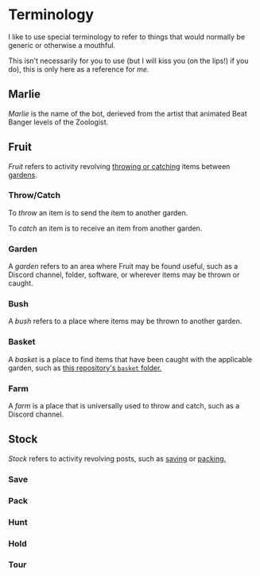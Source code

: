 # Terminology

I like to use special terminology to refer to things that would normally be
generic or otherwise a mouthful.

This isn't necessarily for you to use (but I will kiss you (on the lips!) if you
do), this is only here as a reference for *me.*

## Marlie

*Marlie* is the name of the bot, derieved from the artist that animated Beat
Banger levels of the Zoologist.

## Fruit

*Fruit* refers to activity revolving [throwing or catching](#throwcatch) items
between [gardens](#garden).

### Throw/Catch

To *throw* an item is to send the item to another garden.

To *catch* an item is to receive an item from another garden.

### Garden

A *garden* refers to an area where Fruit may be found useful, such as a Discord
channel, folder, software, or wherever items may be thrown or caught.

### Bush

A *bush* refers to a place where items may be thrown to another garden.

### Basket

A *basket* is a place to find items that have been caught with the applicable
garden, such as [this repository's `basket` folder.](../basket/)

### Farm

A *farm* is a place that is universally used to throw and catch, such as a
Discord channel.

## Stock

<!-- TODO: rename stock to something more unique
https://www.wordhippo.com/what-is/another-word-for/storage.html -->

*Stock* refers to activity revolving posts, such as [saving](#save) or
[packing.](#pack)

<!-- TODO: verify names of actions -->

### Save

### Pack

### Hunt

### Hold

### Tour
